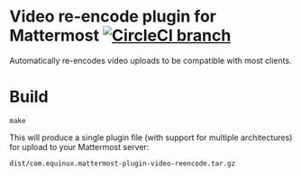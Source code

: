 # Video re-encode plugin for Mattermost [![CircleCI branch](https://img.shields.io/circleci/project/github/equinux/mattermost-plugin-video-reencode/master.svg)](https://circleci.com/gh/equinux/mattermost-plugin-video-reencode)

Automatically re-encodes video uploads to be compatible with most clients.

# Build

```
make
```

This will produce a single plugin file (with support for multiple architectures) for upload to your Mattermost server:

```
dist/com.equinux.mattermost-plugin-video-reencode.tar.gz
```
